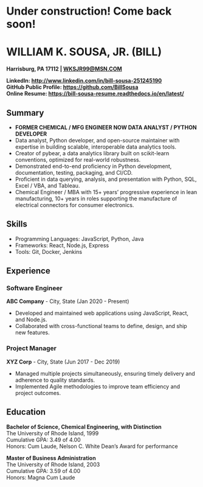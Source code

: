 # Under construction! Come back soon!

# WILLIAM K. SOUSA, JR. (BILL)
**Harrisburg, PA 17112 | WKSJR99@MSN.COM**

**LinkedIn: <http://www.linkedin.com/in/bill-sousa-251245190>** \
**GitHub Public Profile: <https://github.com/BillSousa>** \
**Online Resume: <https://bill-sousa-resume.readthedocs.io/en/latest/>**

## Summary
- **FORMER CHEMICAL / MFG ENGINEER NOW DATA ANALYST / PYTHON DEVELOPER**
- Data analyst, Python developer, and open-source maintainer with expertise in building scalable, interoperable data analytics tools.
- Creator of pybear, a data analytics library built on scikit-learn conventions, optimized for real-world robustness.
- Demonstrated end-to-end proficiency in Python development, documentation, testing, packaging, and CI/CD.
- Proficient in data querying, analysis, and presentation with Python, SQL, Excel / VBA, and Tableau.
- Chemical Engineer / MBA with 15+ years’ progressive experience in lean manufacturing, 10+ years in roles supporting the manufacture of electrical connectors for consumer electronics.

## Skills
- Programming Languages: JavaScript, Python, Java
- Frameworks: React, Node.js, Express
- Tools: Git, Docker, Jenkins

## Experience
### Software Engineer
**ABC Company** - City, State  (Jan 2020 - Present)
- Developed and maintained web applications using JavaScript, React, and Node.js.
- Collaborated with cross-functional teams to define, design, and ship new features.
### Project Manager
**XYZ Corp** - City, State  (Jun 2017 - Dec 2019)
- Managed multiple projects simultaneously, ensuring timely delivery and adherence to quality standards.
- Implemented Agile methodologies to improve team efficiency and project outcomes.

## Education
**Bachelor of Science, Chemical Engineering, with Distinction**\
The University of Rhode Island, 1999\
Cumulative GPA: 3.49 of 4.00\
Honors: Cum Laude, Nelson C. White Dean’s Award for performance

**Master of Business Administration**\
The University of Rhode Island, 2003\
Cumulative GPA: 3.59 of 4.00\
Honors: Magna Cum Laude